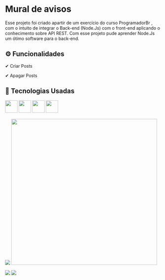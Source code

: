 # Mural de avisos

<p>Esse projeto foi criado apartir de um exercício do curso ProgramadorBr , com o intuito de integrar o Back-end (Node.Js) com o front-end aplicando o conhecimento sobre API REST. Com esse projeto pude aprender Node.Js um ótimo software para o back-end.</p>

## ⚙ Funcionalidades
<p>✔ Criar Posts</p>
<p>✔ Apagar Posts</p>

## 🚀 Tecnologias Usadas
<div>
  <img style="height: 40px; width: 40px" src="https://user-images.githubusercontent.com/71359547/143244184-cad8237f-6911-4e4e-9962-3f44cf680afb.png">
  <img style="height: 40px; width: 40px;" src="https://user-images.githubusercontent.com/71359547/143244308-922ff602-8189-4439-bfeb-35e748d7e02e.png">
  <img style="height: 40px; width: 40px;" src="https://user-images.githubusercontent.com/71359547/143244521-8612335e-3ec8-445e-9f58-6d537d06d498.png">
  <img style="height: 40px; width: 40px;" src="https://user-images.githubusercontent.com/71359547/143244721-e07ea7c1-7716-49d0-b252-06093a29a6d0.png">
</div><br>

<div>
  <img src="https://user-images.githubusercontent.com/71359547/143500787-05ce5dd3-ba88-4f48-8f0d-26d423dcc15f.gif">
  <img src="https://user-images.githubusercontent.com/71359547/143500640-223e4edd-11c9-4d3f-af65-c891cff2df92.PNG" height="473">
</div>

<a href="mailto:diogosoarespeixoto41@gmail.com"><img src="https://img.shields.io/badge/Gmail-D14836?style=for-the-badge&logo=gmail&logoColor=white"></a>
<a href="https://www.linkedin.com/in/diogo-soares-peixoto"><img src="https://img.shields.io/badge/LinkedIn-0077B5?style=for-the-badge&logo=linkedin&logoColor=white"></a><br>

